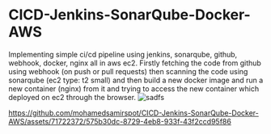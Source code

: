 # CICD-Jenkins-SonarQube-Docker-AWS
Implementing simple ci/cd pipeline using jenkins, sonarqube, github, webhook, docker, nginx all in aws ec2.
Firstly fetching the code from github using webhook (on push or pull requests) then scanning the code using sonarqube (ec2 type: t2 small) and then build a new docker image and run a new container (nginx) from it and trying to access the new container which deployed on ec2 through the browser.
![sadfs](https://github.com/mohamedsamirspot/CICD-Jenkins-SonarQube-Docker-AWS/assets/71722372/3c7a3b03-7ce3-4174-a3d3-85330cd26767)



https://github.com/mohamedsamirspot/CICD-Jenkins-SonarQube-Docker-AWS/assets/71722372/575b30dc-8729-4eb8-933f-43f2ccd95f86
